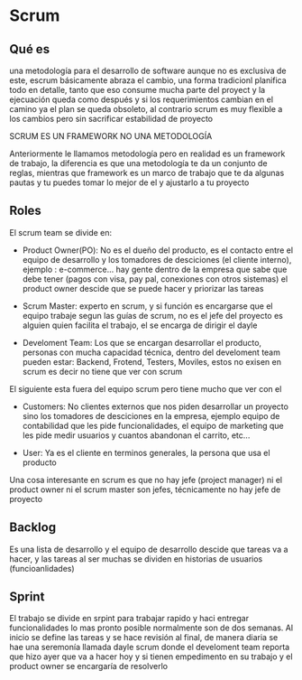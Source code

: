# Scrum

## Qué es 
una metodología para el desarrollo de software aunque no es exclusiva de este, escrum básicamente abraza el cambio, una forma tradicionl planifica todo en detalle, tanto que eso consume mucha parte del proyect y la ejecuación queda como después y si los requerimientos cambian en el camino ya el plan se queda obsoleto, al contrario scrum es muy flexible a los cambios pero sin sacrificar estabilidad de proyecto

SCRUM ES UN FRAMEWORK NO UNA METODOLOGÍA

Anteriormente le llamamos metodología pero en realidad es un framework de trabajo, la diferencia es que una metodología te da un conjunto de reglas, mientras que framework es un marco de trabajo que te da algunas pautas y tu puedes tomar lo mejor de el y ajustarlo a tu proyecto

## Roles
El scrum team se divide en:

- Product Owner(PO): No es el dueño del producto, es el contacto entre el equipo de desarrollo y los tomadores de desciciones (el cliente interno), ejemplo : e-commerce... hay gente dentro de la empresa que sabe que debe tener (pagos con visa, pay pal, conexiones con otros sistemas) el product owner descide que se puede hacer y priorizar las tareas

- Scrum Master: experto en scrum, y si función es encargarse que el equipo trabaje segun las guías de scrum, no es el jefe del proyecto es alguien quien facilita el trabajo, el se encarga de dirigir el dayle 

- Develoment Team: Los que se encargan desarrollar el producto, personas con mucha capacidad técnica, dentro del develoment team pueden estar: Backend, Frotend, Testers, Moviles, estos no exisen en scrum es decir no tiene que ver con scrum 

El siguiente esta fuera del equipo scrum pero tiene mucho que ver con el 

- Customers: No clientes externos que nos piden desarrollar un proyecto sino los tomadores de desciciones en la empresa, ejemplo equipo de contabilidad que les pide funcionalidades, el equipo de marketing que les pide medir usuarios y cuantos abandonan el carrito, etc...

- User: Ya es el cliente en terminos generales, la persona que usa el producto

Una cosa interesante en scrum es que no hay jefe (project manager) ni el product owner ni el scrum  master son jefes, técnicamente no hay jefe de proyecto 

## Backlog
Es una lista de desarrollo y el equipo de desarrollo descide que tareas va a hacer, y las tareas al ser muchas se dividen en historias de usuarios (funcioanlidades) 

## Sprint
El trabajo se divide en srpint para trabajar rapido y haci entregar funcionalidades lo mas pronto posible normalmente son de dos semanas. Al inicio se define las tareas y se hace revisión al final, de manera diaria se hae una seremonía llamada dayle scrum donde el develoment team reporta que hizo ayer que va a hacer hoy y si tienen empedimento en su trabajo y el product owner se encargaría de resolverlo